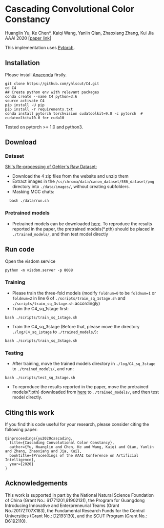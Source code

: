 # Cascading Convolutional Color Constancy

Huanglin Yu, Ke Chen*, Kaiqi Wang, Yanlin Qian, Zhaoxiang Zhang, Kui Jia &nbsp; &nbsp;
AAAI 2020 [[paper link](https://arxiv.org/pdf/1912.11180.pdf)]

This implementation uses [Pytorch](http://pytorch.org/).

## Installation
Please install [Anaconda](https://www.anaconda.com/distribution/) firstly.

```shell
git clone https://github.com/yhlscut/C4.git
cd C4
## Create python env with relevant packages
conda create --name C4 python=3.6
source activate C4
pip install -U pip
pip install -r requirements.txt
conda install pytorch torchvision cudatoolkit=9.0 -c pytorch  # cudatoolkit=10.0 for cuda10
```

Tested on pytorch >= 1.0 and python3.

## Download
### Dataset

[Shi's Re-processing of Gehler's Raw Dataset:](http://www.cs.sfu.ca/~colour/data/shi_gehler/)

 - Download the 4 zip files from the website and unzip them 
 - Extract images in the `/cs/chroma/data/canon_dataset/586_dataset/png` directory into `./data/images/`, without creating subfolders.
 - Masking MCC chats: 
```shell
  bash ./data/run.sh
```

### Pretrained models
* Pretrained models can be downloaded [here](https://1drv.ms/u/s!AiCnTyx4Rm42bk_D5EUMxMe3zk4?e=6ntqWg). To reproduce the results reported in the paper, the pretrained models(*.pth) should be placed in `./trained_models/`, and then test model directly

## Run code
Open the visdom service
```shell
python -m visdom.server -p 8008

```
### Training
* Please train the three-fold models (modify `foldnum=0` to be `foldnum=1` or `foldnum=2` in line 6 of `./scripts/train_sq_1stage.sh` and `./scripts/train_sq_3stage.sh` accordingly)
* Train the C4_sq_1stage first:
```shell
bash ./scripts/train_sq_1stage.sh
```
* Train the C4_sq_3stage (Before that, please move the directory `./log/C4_sq_1stage` to `./trained_models/`):
```shell
bash ./scripts/train_sq_3stage.sh
```

### Testing

* After training, move the trained models directory in `./log/C4_sq_3stage` to `./trained_models/`, and run:
```shell
bash ./scripts/test_sq_3stage.sh
```
* To reproduce the results reported in the paper, move the pretrained models(*.pth) downloaded from [here](https://1drv.ms/u/s!AiCnTyx4Rm42bk_D5EUMxMe3zk4?e=6ntqWg) to `./trained_models/`, and then test model directly.

## Citing this work
If you find this code useful for your research, please consider citing the following paper:

	@inproceedings{yu2020cascading,
	  title={Cascading Convolutional Color Constancy},
	  author={Yu, Huanglin and Chen, Ke and Wang, Kaiqi and Qian, Yanlin and Zhang, Zhaoxiang and Jia, Kui},
	  booktitle={Proceedings of the AAAI Conference on Artificial Intelligence},
	  year={2020}
	}

## Acknowledgements
This work is supported in part by the National Natural Science Foundation of China (Grant No.: 61771201,61902131), the Program for Guangdong Introducing Innovative and Enterpreneurial Teams (Grant No.:2017ZT07X183), the Fundamental Research Funds for the Central Universities (Grant No.: D2193130), and the SCUT Program (Grant No.: D6192110).